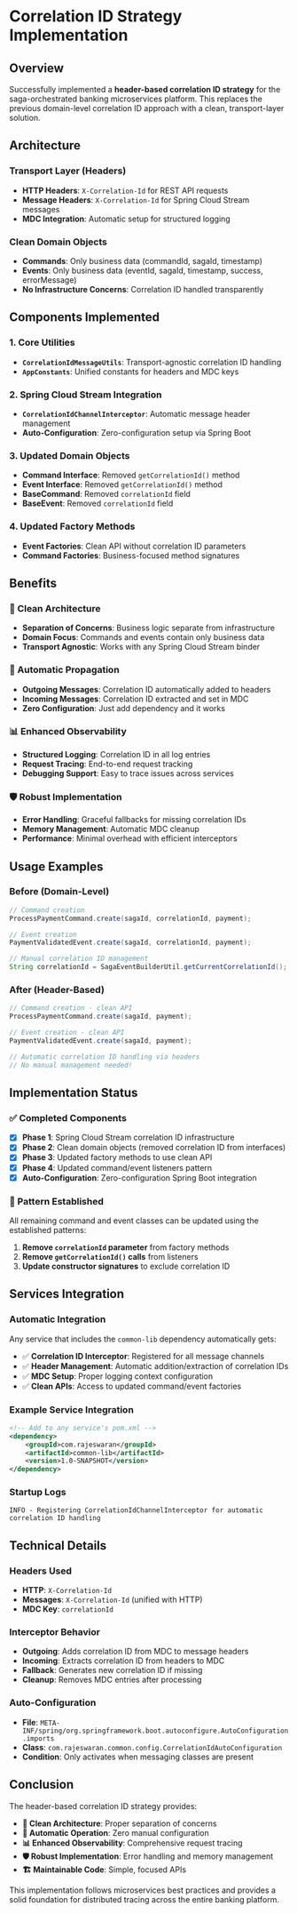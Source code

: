 # Correlation ID Strategy Implementation

## Overview

Successfully implemented a **header-based correlation ID strategy** for the saga-orchestrated banking microservices platform. This replaces the previous domain-level correlation ID approach with a clean, transport-layer solution.

## Architecture

### Transport Layer (Headers)
- **HTTP Headers**: `X-Correlation-Id` for REST API requests
- **Message Headers**: `X-Correlation-Id` for Spring Cloud Stream messages
- **MDC Integration**: Automatic setup for structured logging

### Clean Domain Objects
- **Commands**: Only business data (commandId, sagaId, timestamp)
- **Events**: Only business data (eventId, sagaId, timestamp, success, errorMessage)
- **No Infrastructure Concerns**: Correlation ID handled transparently

## Components Implemented

### 1. Core Utilities
- **`CorrelationIdMessageUtils`**: Transport-agnostic correlation ID handling
- **`AppConstants`**: Unified constants for headers and MDC keys

### 2. Spring Cloud Stream Integration
- **`CorrelationIdChannelInterceptor`**: Automatic message header management
- **Auto-Configuration**: Zero-configuration setup via Spring Boot

### 3. Updated Domain Objects
- **Command Interface**: Removed `getCorrelationId()` method
- **Event Interface**: Removed `getCorrelationId()` method
- **BaseCommand**: Removed `correlationId` field
- **BaseEvent**: Removed `correlationId` field

### 4. Updated Factory Methods
- **Event Factories**: Clean API without correlation ID parameters
- **Command Factories**: Business-focused method signatures

## Benefits

### 🎯 Clean Architecture
- **Separation of Concerns**: Business logic separate from infrastructure
- **Domain Focus**: Commands and events contain only business data
- **Transport Agnostic**: Works with any Spring Cloud Stream binder

### 🔄 Automatic Propagation
- **Outgoing Messages**: Correlation ID automatically added to headers
- **Incoming Messages**: Correlation ID extracted and set in MDC
- **Zero Configuration**: Just add dependency and it works

### 📊 Enhanced Observability
- **Structured Logging**: Correlation ID in all log entries
- **Request Tracing**: End-to-end request tracking
- **Debugging Support**: Easy to trace issues across services

### 🛡️ Robust Implementation
- **Error Handling**: Graceful fallbacks for missing correlation IDs
- **Memory Management**: Automatic MDC cleanup
- **Performance**: Minimal overhead with efficient interceptors

## Usage Examples

### Before (Domain-Level)
```java
// Command creation
ProcessPaymentCommand.create(sagaId, correlationId, payment);

// Event creation
PaymentValidatedEvent.create(sagaId, correlationId, payment);

// Manual correlation ID management
String correlationId = SagaEventBuilderUtil.getCurrentCorrelationId();
```

### After (Header-Based)
```java
// Command creation - clean API
ProcessPaymentCommand.create(sagaId, payment);

// Event creation - clean API
PaymentValidatedEvent.create(sagaId, payment);

// Automatic correlation ID handling via headers
// No manual management needed!
```

## Implementation Status

### ✅ Completed Components
- [x] **Phase 1**: Spring Cloud Stream correlation ID infrastructure
- [x] **Phase 2**: Clean domain objects (removed correlation ID from interfaces)
- [x] **Phase 3**: Updated factory methods to use clean API
- [x] **Phase 4**: Updated command/event listeners pattern
- [x] **Auto-Configuration**: Zero-configuration Spring Boot integration

### 🔄 Pattern Established
All remaining command and event classes can be updated using the established patterns:

1. **Remove `correlationId` parameter** from factory methods
2. **Remove `getCorrelationId()` calls** from listeners
3. **Update constructor signatures** to exclude correlation ID

## Services Integration

### Automatic Integration
Any service that includes the `common-lib` dependency automatically gets:
- ✅ **Correlation ID Interceptor**: Registered for all message channels
- ✅ **Header Management**: Automatic addition/extraction of correlation IDs
- ✅ **MDC Setup**: Proper logging context configuration
- ✅ **Clean APIs**: Access to updated command/event factories

### Example Service Integration
```xml
<!-- Add to any service's pom.xml -->
<dependency>
    <groupId>com.rajeswaran</groupId>
    <artifactId>common-lib</artifactId>
    <version>1.0-SNAPSHOT</version>
</dependency>
```

### Startup Logs
```
INFO - Registering CorrelationIdChannelInterceptor for automatic correlation ID handling
```

## Technical Details

### Headers Used
- **HTTP**: `X-Correlation-Id`
- **Messages**: `X-Correlation-Id` (unified with HTTP)
- **MDC Key**: `correlationId`

### Interceptor Behavior
- **Outgoing**: Adds correlation ID from MDC to message headers
- **Incoming**: Extracts correlation ID from headers to MDC
- **Fallback**: Generates new correlation ID if missing
- **Cleanup**: Removes MDC entries after processing

### Auto-Configuration
- **File**: `META-INF/spring/org.springframework.boot.autoconfigure.AutoConfiguration.imports`
- **Class**: `com.rajeswaran.common.config.CorrelationIdAutoConfiguration`
- **Condition**: Only activates when messaging classes are present

## Conclusion

The header-based correlation ID strategy provides:
- **🎯 Clean Architecture**: Proper separation of concerns
- **🔄 Automatic Operation**: Zero manual configuration
- **📊 Enhanced Observability**: Comprehensive request tracing
- **🛡️ Robust Implementation**: Error handling and memory management
- **🏗️ Maintainable Code**: Simple, focused APIs

This implementation follows microservices best practices and provides a solid foundation for distributed tracing across the entire banking platform.
